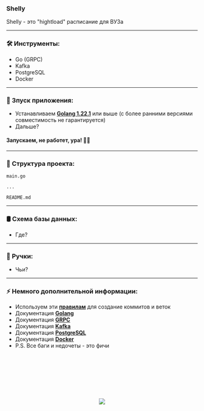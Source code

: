 ### Shelly

Shelly - это "hightload" расписание для ВУЗа

---

### 🛠️ Инструменты:

- Go (GRPC)
- Kafka
- PostgreSQL
- Docker

---

### 🚀 Зпуск приложения:

- Устанавливаем [**Golang 1.22.1**](https://go.dev/doc/install) или выше (с более ранними версиями совместимость не гарантируется)
- Дальше?

#### Запускаем, не работет, ура! 🗿🚬

---

### 🧻 Структура проекта:

```
main.go

...

README.md
```

---

### 🛢️ Схема базы данных:

- Где?

---

### 🤙 Ручки:

- Чьи?

---

### ⚡ Немного дополнительной информации:

- Используем эти [**правилам**](https://gist.github.com/qoomon/5dfcdf8eec66a051ecd85625518cfd13) для создание коммитов и веток
- Документация [**Golang**](https://go.dev/)
- Документация [**GRPC**](https://grpc.io/)
- Документация [**Kafka**](https://kafka.apache.org/)
- Документация [**PostgreSQL**](https://www.postgresql.org/)
- Документация [**Docker**](https://www.docker.com/)
- P.S. Все баги и недочеты - это фичи

<br>
<br>
<br>
<br>
<br>
<br>

<p align="center">
    <img src="https://capsule-render.vercel.app/api?type=waving&color=d179b8&height=64&section=footer"/>
</p>
